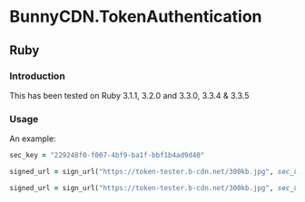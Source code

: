 # BunnyCDN.TokenAuthentication
## Ruby
### Introduction

This has been tested on Ruby 3.1.1, 3.2.0 and 3.3.0, 3.3.4 & 3.3.5

### Usage

An example:

```ruby
sec_key = "229248f0-f007-4bf9-ba1f-bbf1b4ad9d40"

signed_url = sign_url("https://token-tester.b-cdn.net/300kb.jpg", sec_key: sec_key, expiration_time: 3600, path_allowed: "/300kb", countries_allowed: 'AU,NZ')

signed_url = sign_url("https://token-tester.b-cdn.net/300kb.jpg", sec_key: sec_key, expiration_time: 3600, path_allowed: "/300kb", countries_allowed: 'AU,NZ', path_url: true)
```
